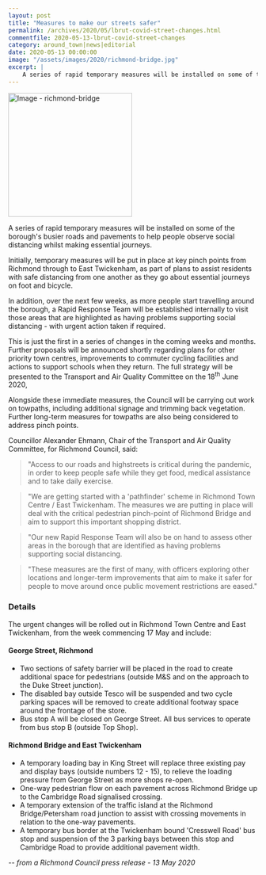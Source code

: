 ```yaml
---
layout: post
title: "Measures to make our streets safer"
permalink: /archives/2020/05/lbrut-covid-street-changes.html
commentfile: 2020-05-13-lbrut-covid-street-changes
category: around_town|news|editorial
date: 2020-05-13 00:00:00
image: "/assets/images/2020/richmond-bridge.jpg"
excerpt: |
    A series of rapid temporary measures will be installed on some of the borough's busier roads and pavements to help people observe social distancing whilst making essential journeys.
---
```

<a href="/assets/images/2020/richmond-bridge.jpg" title="Click for a larger image"><img src="/assets/images/2020/richmond-bridge-thumb.jpg" width="250" alt="Image - richmond-bridge"  class="photo right"/></a>

A series of rapid temporary measures will be installed on some of the borough's busier roads and pavements to help people observe social distancing whilst making essential journeys.

Initially, temporary measures will be put in place at key pinch points from Richmond through to East Twickenham, as part of plans to assist residents with safe distancing from one another as they go about essential journeys on foot and bicycle.

In addition, over the next few weeks, as more people start travelling around the borough, a Rapid Response Team will be established internally to visit those areas that are highlighted as having problems supporting social distancing - with urgent action taken if required.

This is just the first in a series of changes in the coming weeks and months. Further proposals will be announced shortly regarding plans for other priority town centres, improvements to commuter cycling facilities and actions to support schools when they return. The full strategy will be presented to the Transport and Air Quality Committee on the 18<sup>th</sup> June 2020,

Alongside these immediate measures, the Council will be carrying out work on towpaths, including additional signage and trimming back vegetation. Further long-term measures for towpaths are also being considered to address pinch points.

Councillor Alexander Ehmann, Chair of the Transport and Air Quality Committee, for Richmond Council, said:

> "Access to our roads and highstreets is critical during the pandemic, in order to keep people safe while they get food, medical assistance and to take daily exercise.

> "We are getting started with a 'pathfinder' scheme in Richmond Town Centre / East Twickenham.  The measures we are putting in place will deal with the critical pedestrian pinch-point of Richmond Bridge and aim to support this important shopping district.

> "Our new Rapid Response Team will also be on hand to assess other areas in the borough that are identified as having problems supporting social distancing.

> "These measures are the first of many, with officers exploring other locations and longer-term improvements that aim to make it safer for people to move around once public movement restrictions are eased."

### Details

The urgent changes will be rolled out in Richmond Town Centre and East Twickenham, from the week commencing 17 May and include:

#### George Street, Richmond

- Two sections of safety barrier will be placed in the road to create additional space for pedestrians (outside M&S and on the approach to the Duke Street junction).
- The disabled bay outside Tesco will be suspended and two cycle parking spaces will be removed to create additional footway space around the frontage of the store.
- Bus stop A will be closed on George Street. All bus services to operate from bus stop B (outside Top Shop).

#### Richmond Bridge and East Twickenham

- A temporary loading bay in King Street will replace three existing pay and display bays (outside numbers 12 - 15), to relieve the loading pressure from George Street as more shops re-open.
- One-way pedestrian flow on each pavement across Richmond Bridge up to the Cambridge Road signalised crossing.
- A temporary extension of the traffic island at the Richmond Bridge/Petersham road junction to assist with crossing movements in relation to the one-way pavements.
- A temporary bus border at the Twickenham bound 'Cresswell Road' bus stop and suspension of the 3 parking bays between this stop and Cambridge Road to provide additional pavement width.

<cite>-- from a Richmond Council press release - 13 May 2020</cite>
